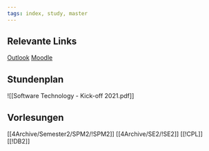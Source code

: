 ```yaml
---
tags: index, study, master
---
```


## Relevante Links
[Outlook](https://mail.hft-stuttgart.de/owa/)
[Moodle](https://moodle.hft-stuttgart.de/my/)

## Stundenplan
![[Software Technology - Kick-off 2021.pdf]]

## Vorlesungen
[[4Archive/Semester2/SPM2/!SPM2]]
[[4Archive/SE2/!SE2]]
[[!CPL]]
[[!DB2]]